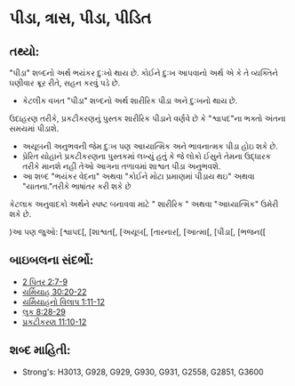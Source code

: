 # પીડા, ત્રાસ, પીડા, પીડિત

## તથ્યો: 

"પીડા" શબ્દનો અર્થ ભયંકર દુઃખો થાય છે.
કોઈને દુઃખ આપવાનો અર્થ એ કે તે વ્યક્તિને ઘણીવાર ક્રૂર રીતે, સહન કરવું પડે છે.

* કેટલીક વખત "પીડા" શબ્દનો અર્થ શારીરિક પીડા અને દુઃખનો થાય છે.

ઉદાહરણ તરીકે, પ્રકટીકરણનું પુસ્તક શારીરિક પીડાને વર્ણવે છે કે "શ્વાપદ"ના ભક્તો અંતના સમયમાં પીડાશે.

* અયૂબની અનુભવની જેમ દુઃખ પણ આધ્યાત્મિક અને ભાવનાત્મક પીડા હોઇ શકે છે.
* પ્રેરિત યોહાને પ્રકટીકરણના પુસ્તકમાં લખ્યું હતું કે જે લોકો ઈસુને તેમના ઉદ્ધારક તરીકે માનશે નહી તેઓ આગના તળાવમાં શાશ્વત પીડા અનુભવશે.
* આ શબ્દ "ભયંકર વેદના" અથવા "કોઈને મોટા પ્રમાણમાં પીડાય થઇ" અથવા "યાતના."તરીકે ભાષાંતર કરી શકે છે

કેટલાક અનુવાદકો અર્થને સ્પષ્ટ બનાવવા માટે " શારીરિક " અથવા "આધ્યાત્મિક" ઉમેરી શકે છે.

)આ પણ જુઓ: [શ્વાપદ[, [શાશ્વત[, [અયૂબ[, [તારનાર[, [આત્મા[, [પીડા[, [ભજન([

## બાઇબલના સંદર્ભો: 

* [2 પિતર 2:7-9](../other/beast.md)
* [યર્મિયાહ 30:20-22](../kt/eternity.md)
* [યર્મિયાહનો વિલાપ  1:11-12](../names/job.md)
* [લુક 8:28-29](../kt/savior.md)
* [પ્રકટીકરણ 11:10-12](../kt/spirit.md)

## શબ્દ માહિતી: 

* Strong's: H3013, G928, G929, G930, G931, G2558, G2851, G3600
